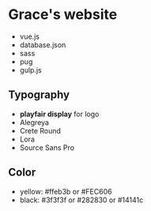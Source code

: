 # Grace's website

- vue.js
- database.json
- sass
- pug
- gulp.js

## Typography
- **playfair display** for logo
- Alegreya
- Crete Round
- Lora
- Source Sans Pro

## Color
- yellow: #ffeb3b or #FEC606
- black: #3f3f3f or #282830 or #14141c
